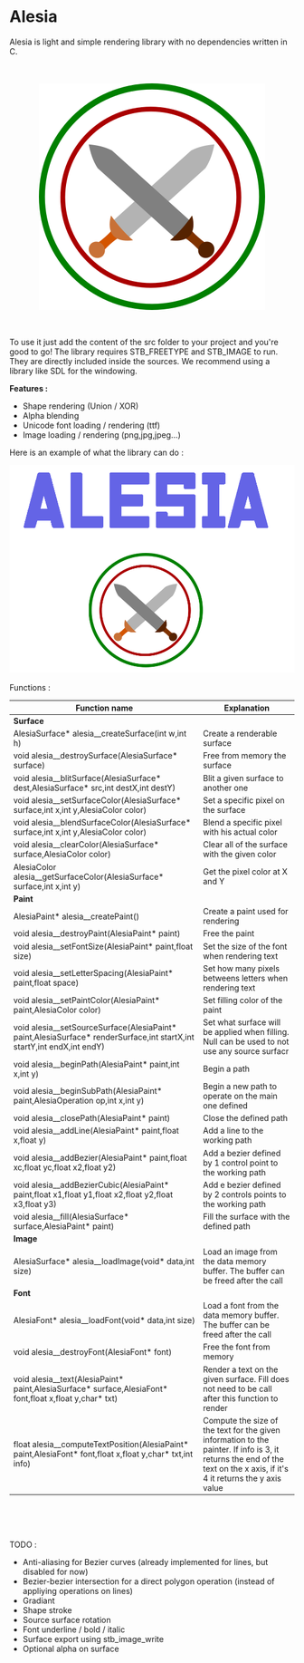 # Alesia

Alesia is light and simple rendering library with no dependencies written in C.
 <br>
 <br>
 <br>



<p align="center">
<img src="alesia.png" >
</p>

<br>

To use it just add the content of the src folder to your project and you're good to go!
The library requires STB_FREETYPE and STB_IMAGE to run. They are directly included inside the sources. We recommend using a library like SDL for the windowing.


<b>Features :</b>
- Shape rendering (Union / XOR)
- Alpha blending
- Unicode font loading / rendering (ttf)
- Image loading / rendering (png,jpg,jpeg...)


Here is an example of what the library can do :


<p align="center">
<img src="res/github_alesia.png" >
</p>


Functions :

| Function name |          Explanation  |
|-------------------------------------------------------------------- |------------------------------|
|<b>Surface</b>||
|AlesiaSurface* alesia__createSurface(int w,int h)|Create a renderable surface |
|void alesia__destroySurface(AlesiaSurface* surface)|Free from memory the surface|
|void alesia__blitSurface(AlesiaSurface* dest,AlesiaSurface* src,int destX,int destY)|Blit a given surface to another one|
|void alesia__setSurfaceColor(AlesiaSurface* surface,int x,int y,AlesiaColor color)|Set a specific pixel on the surface|
|void alesia__blendSurfaceColor(AlesiaSurface* surface,int x,int y,AlesiaColor color)|Blend a specific pixel with his actual color|
|void alesia__clearColor(AlesiaSurface* surface,AlesiaColor color)|Clear all of the surface with the given color|
|AlesiaColor alesia__getSurfaceColor(AlesiaSurface* surface,int x,int y)|Get the pixel color at X and Y|
|<b>Paint</b>||
|AlesiaPaint* alesia__createPaint()|Create a paint used for rendering|
|void alesia__destroyPaint(AlesiaPaint* paint)|Free the paint|
|void alesia__setFontSize(AlesiaPaint* paint,float size)|Set the size of the font when rendering text|
|void alesia__setLetterSpacing(AlesiaPaint* paint,float space)|Set how many pixels betweens letters when rendering text|
|void alesia__setPaintColor(AlesiaPaint* paint,AlesiaColor color)|Set filling color of the paint|
|void alesia__setSourceSurface(AlesiaPaint* paint,AlesiaSurface* renderSurface,int startX,int startY,int endX,int endY)|Set what surface will be applied when filling. Null can be used to not use any source surfacr|
|void alesia__beginPath(AlesiaPaint* paint,int x,int y)|Begin a path|
|void alesia__beginSubPath(AlesiaPaint* paint,AlesiaOperation op,int x,int y)|Begin a new path to operate on the main one defined|
|void alesia__closePath(AlesiaPaint* paint)|Close the defined path|
|void alesia__addLine(AlesiaPaint* paint,float x,float y)|Add a line to the working path|
|void alesia__addBezier(AlesiaPaint* paint,float xc,float yc,float x2,float y2)|Add a bezier defined by 1 control point to the working path|
|void alesia__addBezierCubic(AlesiaPaint* paint,float x1,float y1,float x2,float y2,float x3,float y3)| Add e bezier defined by 2 controls points to the working path|
|void alesia__fill(AlesiaSurface* surface,AlesiaPaint* paint)|Fill the surface with the defined path|
|<b>Image</b>||
|AlesiaSurface* alesia__loadImage(void* data,int size)|Load an image from the data memory buffer. The buffer can be freed after the call|
|<b>Font</b>||
|AlesiaFont* alesia__loadFont(void* data,int size)|Load a font from the data memory buffer. The buffer can be freed after the call|
|void alesia__destroyFont(AlesiaFont* font)|Free the font from memory|
|void alesia__text(AlesiaPaint* paint,AlesiaSurface* surface,AlesiaFont* font,float x,float y,char* txt)|Render a text on the given surface. Fill does not need to be call after this function to render|
|float alesia__computeTextPosition(AlesiaPaint* paint,AlesiaFont* font,float x,float y,char* txt,int info)|Compute the size of the text for the given information to the painter. If info is 3, it returns the end of the text on the x axis, if it's 4 it returns the y axis value|

<br>
<br>
<br>

TODO :
- Anti-aliasing for Bezier curves (already implemented for lines, but disabled for now)
- Bezier-bezier intersection for a direct polygon operation (instead of appliying operations on lines)
- Gradiant
- Shape stroke
- Source surface rotation
- Font underline / bold / italic
- Surface export using stb_image_write
- Optional alpha on surface
